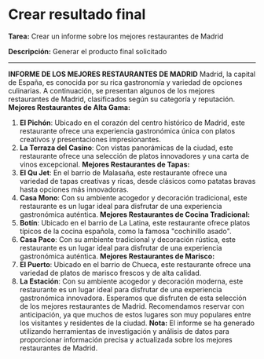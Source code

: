 # Crear resultado final

**Tarea:** Crear un informe sobre los mejores restaurantes de Madrid

**Descripción:** Generar el producto final solicitado

---

**INFORME DE LOS MEJORES RESTAURANTES DE MADRID**
Madrid, la capital de España, es conocida por su rica gastronomía y variedad de opciones culinarias. A continuación, se presentan algunos de los mejores restaurantes de Madrid, clasificados según su categoría y reputación.
**Mejores Restaurantes de Alta Gama:**
1. **El Pichón**: Ubicado en el corazón del centro histórico de Madrid, este restaurante ofrece una experiencia gastronómica única con platos creativos y presentaciones impresionantes.
2. **La Terraza del Casino**: Con vistas panorámicas de la ciudad, este restaurante ofrece una selección de platos innovadores y una carta de vinos excepcional.
**Mejores Restaurantes de Tapas:**
1. **El Qu Jet**: En el barrio de Malasaña, este restaurante ofrece una variedad de tapas creativas y ricas, desde clásicos como patatas bravas hasta opciones más innovadoras.
2. **Casa Mono**: Con su ambiente acogedor y decoración tradicional, este restaurante es un lugar ideal para disfrutar de una experiencia gastronómica auténtica.
**Mejores Restaurantes de Cocina Tradicional:**
1. **Botín**: Ubicado en el barrio de La Latina, este restaurante ofrece platos típicos de la cocina española, como la famosa "cochinillo asado".
2. **Casa Paco**: Con su ambiente tradicional y decoración rústica, este restaurante es un lugar ideal para disfrutar de una experiencia gastronómica auténtica.
**Mejores Restaurantes de Marisco:**
1. **El Puerto**: Ubicado en el barrio de Chueca, este restaurante ofrece una variedad de platos de marisco frescos y de alta calidad.
2. **La Estación**: Con su ambiente acogedor y decoración moderna, este restaurante es un lugar ideal para disfrutar de una experiencia gastronómica innovadora.
Esperamos que disfruten de esta selección de los mejores restaurantes de Madrid. Recomendamos reservar con anticipación, ya que muchos de estos lugares son muy populares entre los visitantes y residentes de la ciudad.
**Nota:** El informe se ha generado utilizando herramientas de investigación y análisis de datos para proporcionar información precisa y actualizada sobre los mejores restaurantes de Madrid.